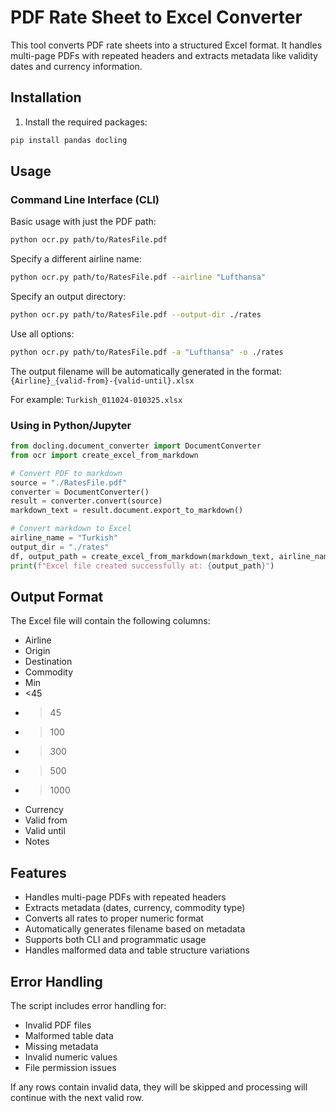 # PDF Rate Sheet to Excel Converter

This tool converts PDF rate sheets into a structured Excel format. It handles multi-page PDFs with repeated headers and extracts metadata like validity dates and currency information.

## Installation

1. Install the required packages:
```bash
pip install pandas docling
```

## Usage

### Command Line Interface (CLI)

Basic usage with just the PDF path:
```bash
python ocr.py path/to/RatesFile.pdf
```

Specify a different airline name:
```bash
python ocr.py path/to/RatesFile.pdf --airline "Lufthansa"
```

Specify an output directory:
```bash
python ocr.py path/to/RatesFile.pdf --output-dir ./rates
```

Use all options:
```bash
python ocr.py path/to/RatesFile.pdf -a "Lufthansa" -o ./rates
```

The output filename will be automatically generated in the format:
`{Airline}_{valid-from}-{valid-until}.xlsx`

For example: `Turkish_011024-010325.xlsx`

### Using in Python/Jupyter

```python
from docling.document_converter import DocumentConverter
from ocr import create_excel_from_markdown

# Convert PDF to markdown
source = "./RatesFile.pdf"
converter = DocumentConverter()
result = converter.convert(source)
markdown_text = result.document.export_to_markdown()

# Convert markdown to Excel
airline_name = "Turkish"
output_dir = "./rates"
df, output_path = create_excel_from_markdown(markdown_text, airline_name, output_dir)
print(f"Excel file created successfully at: {output_path}")
```

## Output Format

The Excel file will contain the following columns:
- Airline
- Origin
- Destination
- Commodity
- Min
- <45
- >45
- >100
- >300
- >500
- >1000
- Currency
- Valid from
- Valid until
- Notes

## Features

- Handles multi-page PDFs with repeated headers
- Extracts metadata (dates, currency, commodity type)
- Converts all rates to proper numeric format
- Automatically generates filename based on metadata
- Supports both CLI and programmatic usage
- Handles malformed data and table structure variations

## Error Handling

The script includes error handling for:
- Invalid PDF files
- Malformed table data
- Missing metadata
- Invalid numeric values
- File permission issues

If any rows contain invalid data, they will be skipped and processing will continue with the next valid row.